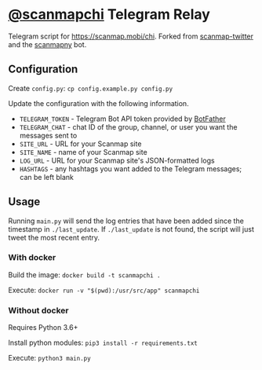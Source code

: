 # [@scanmapchi](https://twitter.com/scanmapchi) Telegram Relay

Telegram script for https://scanmap.mobi/chi. Forked from [scanmap-twitter](https://github.com/kalilsn/scanmap-twitter) and the [scanmapny](https://twitter.com/scanmapny) bot.

## Configuration

Create `config.py`:
`cp config.example.py config.py`

Update the configuration with the following information.

- `TELEGRAM_TOKEN` - Telegram Bot API token provided by [BotFather](https://t.me/botfather)
- `TELEGRAM_CHAT` - chat ID of the group, channel, or user you want the messages sent to
- `SITE_URL` - URL for your Scanmap site
- `SITE_NAME` - name of your Scanmap site
- `LOG_URL` - URL for your Scanmap site's JSON-formatted logs
- `HASHTAGS` - any hashtags you want added to the Telegram messages; can be left blank

## Usage

Running `main.py` will send the log entries that have been added since the timestamp in `./last_update`. If `./last_update` is not found, the script will just tweet the most recent entry.

### With docker

Build the image:
`docker build -t scanmapchi .`

Execute:
`docker run -v "$(pwd):/usr/src/app" scanmapchi`

### Without docker

Requires Python 3.6+

Install python modules:
`pip3 install -r requirements.txt`

Execute:
`python3 main.py`